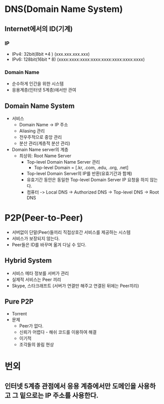 # DNS(Domain Name System)

## Internet에서의 ID(기계)

### IP

- IPv4: 32bit(8bit *4 ) (xxx.xxx.xxx.xxx)
- IPv6: 128bit(16bit * 8) (xxxx:xxxx:xxxx:xxxx:xxxx:xxxx:xxxx:xxxx)

### Domain Name

- 순수하게 인간을 위한 시스템
- 응용계층(인터넷 5계층)에서만 관여

## Domain Name System

- 서비스
  - Domain Name -> IP 주소
  - Aliasing 관리
  - 전우주적으로 중앙 관리
  - 분산 관리(계층적 분산 관리)
- Domain Name server의 계층
  - 최상위: Root Name Server
    - Top-level Domain Name Server 관리
      - Top-level Domain = [.kr, .com, .edu, .org, .net]
    - Top-level Domain Server의 IP를 반환(유효기간과 함께)
    - 유효기간 동안은 동일한 Top-level Domain Server IP 요청을 하지 않는다.
    - 컴퓨터 -> Local DNS -> Authorized DNS -> Top-level DNS -> Root DNS



# P2P(Peer-to-Peer)

- 서버없이 단말(Peer)들끼리 직접상호간 서비스를 제공하는 시스템
- 서비스가 보장되지 않는다.
- Peer들은 ID를 바꾸며 옮겨 다닐 수 있다.

## Hybrid System

- 서비스 메타 정보를 서버가 관리
- 실제적 서비스는 Peer 끼리
- Skype, 스타크래프트 (서버가 연결만 해주고 연결된 뒤에는 Peer끼리)

## Pure P2P

- Torrent
- 문제
  - Peer가 없다.
  - 신뢰가 어렵다 - 해쉬 코드를 이용하여 해결
  - 이기적
  - 조각들의 쏠림 현상







# 번외

## 인터넷 5계층 관점에서 응용 계층에서만 도메인을 사용하고 그 밑으로는 IP 주소를 사용한다.